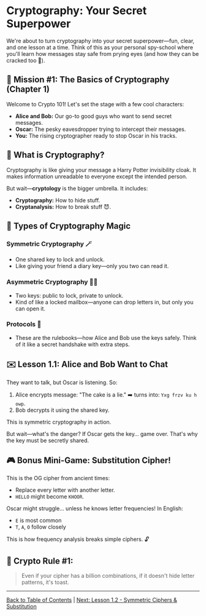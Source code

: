 # Cryptography: Your Secret Superpower

We're about to turn cryptography into your secret superpower—fun, clear, and one lesson at a time. Think of this as your personal spy-school where you'll learn how messages stay safe from prying eyes (and how they can be cracked too 👀).

## 🧠 Mission #1: The Basics of Cryptography (Chapter 1)

Welcome to Crypto 101! Let's set the stage with a few cool characters:

-   **Alice and Bob:** Our go-to good guys who want to send secret messages.
-   **Oscar:** The pesky eavesdropper trying to intercept their messages.
-   **You:** The rising cryptographer ready to stop Oscar in his tracks.

## 🔐 What is Cryptography?

Cryptography is like giving your message a Harry Potter invisibility cloak. It makes information unreadable to everyone except the intended person.

But wait—**cryptology** is the bigger umbrella. It includes:

-   **Cryptography:** How to hide stuff.
-   **Cryptanalysis:** How to break stuff 😈.

## 🎩 Types of Cryptography Magic

### Symmetric Cryptography 🪄

-   One shared key to lock and unlock.
-   Like giving your friend a diary key—only you two can read it.

### Asymmetric Cryptography 🧙‍♂️

-   Two keys: public to lock, private to unlock.
-   Kind of like a locked mailbox—anyone can drop letters in, but only you can open it.

### Protocols 🧾

-   These are the rulebooks—how Alice and Bob use the keys safely. Think of it like a secret handshake with extra steps.

## ✉️ Lesson 1.1: Alice and Bob Want to Chat

They want to talk, but Oscar is listening. So:

1.  Alice encrypts message: "The cake is a lie." ➡️ turns into: `Yxg frzv ku h owp`.
2.  Bob decrypts it using the shared key.

This is symmetric cryptography in action.

But wait—what's the danger? If Oscar gets the key… game over. That's why the key must be secretly shared.

## 🎮 Bonus Mini-Game: Substitution Cipher!

This is the OG cipher from ancient times:

-   Replace every letter with another letter.
-   `HELLO` might become `KHOOR`.

Oscar might struggle… unless he knows letter frequencies! In English:

-   `E` is most common
-   `T`, `A`, `O` follow closely

This is how frequency analysis breaks simple ciphers. 🔓

## 🧪 Crypto Rule #1:

> Even if your cipher has a billion combinations, if it doesn't hide letter patterns, it's toast.

---

[Back to Table of Contents](../index.html) | [Next: Lesson 1.2 - Symmetric Ciphers & Substitution](ch01_lesson1.2.html)